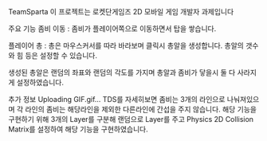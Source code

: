 TeamSparta
이 프로젝트는 로켓단게임즈 2D 모바일 게임 개발자 과제입니다

주요 기능
좀비 이동 : 좀비가 플레이어쪽으로 이동하면서 탑을 쌓습니다.

플레이어 총 : 총은 마우스커서를 따라 바라보며 클릭시 총알을 생성합니다. 총알의 갯수와 힘 등은 설정할 수 있습니다.

생성된 총알은 랜덤의 좌표와 랜덤의 각도를 가지며 총알과 좀비가 닿을시 둘 다 사라지게 설정하였습니다.

추가 정보
Uploading GIF.gif… TDS를 자세히보면 좀비는 3개의 라인으로 나눠져있으며 각 라인의 좀비는 해당라인을 제외한 다른라인에 간섭을 주지 않습니다. 해당 기능을 구현하기 위해 3개의 Layer를 구분해 랜덤으로 Layer를 주고 Physics 2D Collision Matrix를 설정하여 해당 기능을 구현하였습니다.
